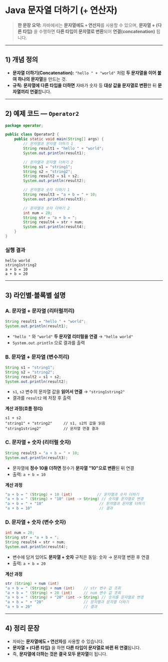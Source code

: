 # Java 문자열 더하기 (`+` 연산자)

> **한 문장 요약:** 자바에서는 **문자열에도 `+` 연산자**를 사용할 수 있으며, **문자열 + (다른 타입)** 을 수행하면 **다른 타입이 문자열로 변환**되어 **연결(concatenation)** 됩니다.

---

## 1) 개념 정의

* **문자열 더하기(Concatenation):** `"hello " + "world"` 처럼 **두 문자열을 이어 붙여 하나의 문자열**을 만드는 것.
* **규칙:** **문자열에 다른 타입을 더하면** 자바가 숫자 등 **대상 값을 문자열로 변환**한 뒤 **문자열끼리 연결**합니다.

---

## 2) 예제 코드 — `Operator2`

```java
package operator;

public class Operator2 {
    public static void main(String[] args) {
        // 문자열과 문자열 더하기 1
        String result1 = "hello " + "world";
        System.out.println(result1);

        // 문자열과 문자열 더하기 2
        String s1 = "string1";
        String s2 = "string2";
        String result2 = s1 + s2;
        System.out.println(result2);

        // 문자열과 숫자 더하기 1
        String result3 = "a + b = " + 10;
        System.out.println(result3);

        // 문자열과 숫자 더하기 2
        int num = 20;
        String str = "a + b = ";
        String result4 = str + num;
        System.out.println(result4);
    }
}
```

### 실행 결과

```
hello world
string1string2
a + b = 10
a + b = 20
```

---

## 3) 라인별·블록별 설명

### A. 문자열 + 문자열 (리터럴끼리)

```java
String result1 = "hello " + "world";
System.out.println(result1);
```

* `"hello "` 와 `"world"` **두 문자열 리터럴을 연결** → `"hello world"`
* `System.out.println` 으로 결과를 출력

### B. 문자열 + 문자열 (변수끼리)

```java
String s1 = "string1";
String s2 = "string2";
String result2 = s1 + s2;
System.out.println(result2);
```

* `s1`, `s2` 변수의 문자열 값을 **읽어서 연결** → `"string1string2"`
* 결과를 `result2` 에 저장 후 출력

**계산 과정(흐름 정리)**

```
s1 + s2
"string1" + "string2"     // s1, s2의 값을 읽음
"string1string2"          // 문자열 연결 결과
```

### C. 문자열 + 숫자 (리터럴 숫자)

```java
String result3 = "a + b = " + 10;
System.out.println(result3);
```

* 문자열에 **정수 10을 더하면** 정수가 **문자열 "10"으로 변환**된 뒤 연결
* 출력: `a + b = 10`

**계산 과정**

```java
"a + b = " (String) + 10 (int)           // 문자열과 숫자 더하기
"a + b = " (String) + "10" (int -> String) // 숫자를 문자열로 변경
"a + b = " + "10"                         // 문자열과 문자열 더하기
"a + b = 10"                              // 결과
```

### D. 문자열 + 숫자 (변수 숫자)

```java
int num = 20;
String str = "a + b = ";
String result4 = str + num;
System.out.println(result4);
```

* 변수에 담겨 있어도 **문자열 + 숫자** 규칙은 동일: 숫자 → 문자열 변환 후 연결
* 출력: `a + b = 20`

**계산 과정**

```java
str (String) + num (int)
"a + b = " (String) + num (int)    // str 변수 값 조회
"a + b = " (String) + 20 (int)     // num 변수 값 조회
"a + b = " (String) + "20" (int -> String) // 숫자를 문자열로 변경
"a + b = " + "20"                  // 문자열과 문자열 더하기
"a + b = 20"                       // 결과
```

---

## 4) 정리 문장

* 자바는 **문자열에도 `+` 연산자**를 사용할 수 있습니다.
* **문자열 + (다른 타입)** 을 하면 **다른 타입이 문자열로 바뀐 뒤 연결**됩니다.
* 즉, **문자열에 더하는 것은 결국 모두 문자열**이 됩니다.
